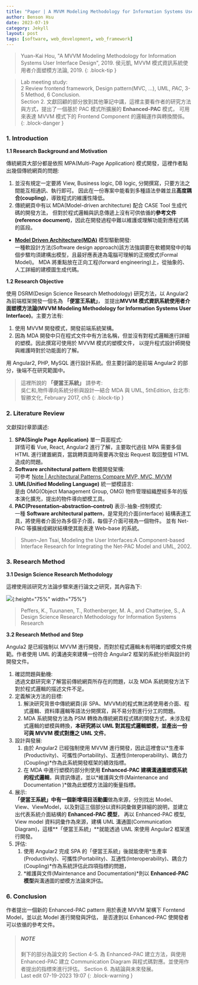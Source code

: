 ```yaml
---
title: "Paper | A MVVM Modeling Methodology for Information Systems User Interface Design"
author: Benson Hsu
date: 2023-07-19
category: Jekyll
layout: post
tags: [software, web_development, web_framework]
---
```


> Yuan-Kai Hou, "A MVVM Modeling Methodology for Information Systems User Interface Design", 2019. 
> 侯元凱, MVVM 模式資訊系統使用者介面塑模方法論, 2019. 
{: .block-tip }

> Lab meeting study:  
> 2 Review frontend framework, Design pattern(MVC, ...), UML, *PAC*, 3-5 Method, 6 Conclusion.  
> Section 2. 文獻回顧的部分放到其他筆記中講，這裡主要看作者的研究方法與方式，提出了一個基於 PAC 模式所擴展的 **Enhanced-PAC** 模式，
> 可用來表達 MVVM 模式下的 Frontend Component 的邏輯運作與轉換關係。
{: .block-danger }

### 1.  Introduction

**1.1 Research Background and Motivation**

傳統網頁大部分都是依照 MPA(Multi-Page Application) 模式開發，這裡作者點出幾個傳統網頁的問題:

1.  並沒有規定一定要將 View, Business logic, DB logic, 分開撰寫，只要方法之間能互相通訊、執行即可。
因此在一份專案中能看到多種語法參雜並且**高度耦合(coupling)**，導致程式的維護性降低。
2.  傳統網頁中有以 MDA(Model-driven architecture) 配合 CASE Tool 生成代碼的開發方法，
但對於程式邏輯與訊息傳遞上沒有可供依循的**參考文件(reference document)**，因此在開發過程中難以維護或理解功能對應程式碼的區段。

- **[Model Driven Architecture(MDA)]** 模型驅動開發:  
一種軟設計方法(Software design approach)該方法強調要在軟體開發中的每個步驟均須建構出模型，且最好應表達為電腦可理解的正規模式(Formal Model)。
MDA 將重點放在正向工程(forward engineering)上，從抽象的、人工詳細的建模圖生成代碼。

**1.2 Research Objective**

使用 DSRM(Design Science Research Methodology) 研究方法，以 Angular2 為前端框架開發一個名為 **「便當王系統」**，
並提出**MVVM 模式資訊系統使用者介面塑模方法論(MVVM Modeling Methodology for Information Systems User Interface)**。主要方法有:

1.  使用 MVVM 開發模式，開發前端系統架構。
2.  因為 MDA 開發中只在程式文件中有方法名稱，但並沒有對程式邏輯進行詳細的塑模。因此撰寫可使用於 MVVM 模式的塑模文件，
以提升程式設計師開發與維護時對於功能面的了解。

用 Angular2, PHP, MySQL 進行設計系統。但主要討論的是前端 Angular2 的部分，後端不在研究範圍中。

> 這裡所說的 **「便當王系統」** 請參考:  
> 吳仁和,物件導向系統分析與設計―結合 MDA 與 UML, 5thEdition, 台北市: 智勝文化, February 2017, ch5
{: .block-tip }

### 2. Literature Review

文獻探討章節講述:
1.  **SPA(Single Page Application)** 單一頁面程式:  
詳情可看 Vue, React, Angular2 進行了解，主要取代過往 MPA 需要多個 HTML 進行建置網頁，當跳轉頁面時需要再次發出 Request 取回整個 HTML 造成的問題。
2.  **Software architectural pattern** 軟體開發架構:  
可參考  [Note | Architectural Patterns Compare MVP, MVC, MVVM]
3.  **UML(Unified Modeling Language)** 統一塑模語言:  
是由 OMG(Object Management Group, OMG) 物件管理組織歷經多年的版本演化擴充，提出的物件導向塑模工具。
4.  **PAC(Presentation–abstraction–control)**  表示-抽象-控制模式:  
一種 **Software architectural pattern**，是常見的介面(interface) 結構表達工具，將使用者介面分為多個子介面，每個子介面可視為一個物件。
並有 Net-PAC 等擴展成網狀結構使其能表達 Web-base 的系統。

> Shuen-Jen Tsai, Modeling the User Interfaces:A Component-based Interface Research for Integrating the Net-PAC Model and UML, 2002.

### 3. Research Method

**3.1 Design Science Research Methodology**

這裡使用該研究方法論步驟來進行論文之研究，其內容為下:

![](../assets/image/2023/07-19-MVVM_modeling_methodology_user_interface/1.png){:height="75%" width="75%"}
> Peffers, K., Tuunanen, T., Rothenberger, M. A., and Chatterjee, S., A Design Science Research Methodology for Information Systems Research

**3.2 Research Method and Step**

Angula2 是已經強制以 MVVM 進行開發，而對於程式邏輯未有明確的塑模文件規範。作者使用 UML 的溝通突來建構一份符合 Angular2 框架的系統分析與設計的開發文件。

1.  確認問題與動機:  
透過文獻研究來了解當前傳統網頁所存在的問題，以及 MDA 系統開發方法下對於程式邏輯的描述文件不足。
2.  定義解決方法的目標:
    1.  解決研究背景中傳統網頁(非 SPA、MVVM)的程式無法將使用者介面、程式邏輯、資料庫邏輯等語法分開撰寫，與不易分割進行分工的問題。
    2.  MDA 系統開發方法為 PSM 轉換為傳統網頁程式碼的開發方式，未涉及程式邏輯的塑模與轉換，**本研究將以 UML 對其程式邏輯塑模，並產出一份可與 MVVM 模式對應之 UML 文件**。
3.  設計與發展:  
    1.  由於 Angular2 已經強制使用 MVVM 進行開發，因此這裡會以*生產率(Productivity)、可攜性(Portability)、互通性(Interoperability)、耦合力(Coupling)*作為此系統開發框架的績效指標。
    2.  在 MDA 中進行塑模的部分則使用 **Enhanced-PAC 建構溝通圖塑模系統的程式邏輯**，與資訊傳遞，並以*維護與文件(Maintenance and Documentation )*做為此塑模方法論的衡量指標。 
4.  展示:  
**「便當王系統」**中有一個**新增項目活動圖**做為來源，分別找出 Model、View、ViewModel，以及對這三個部分以資料詞彙做更詳細的說明，並建立出代表系統介面結構的 **Enhanced-PAC 模型**，
再以 Enhanced-PAC 模型, View model 資料詞彙作為來源，建構 UML 溝通圖(Communication Diagram)，這樣**「便當王系統」**就能透過 UML 來使用 Angular2 框架進行開發。
5.  評估:  
    1.  使用 Angular2 完成 SPA 的「便當王系統」後就能使用*生產率(Productivity)、可攜性(Portability)、互通性(Interoperability)、耦合力(Coupling)*作為系統評估此四項指標的問題，
    2.  *維護與文件(Maintenance and Documentation)*則以 **Enhanced-PAC 模型**與溝通圖的塑模方法論來評估。

### 6. Conclusion

作者提出一個新的 Enhanced-PAC pattern 用於表達 MVVM 架構下 Forntend Model，並以此 Model 進行開發與評估，
是否達到以 Enhanced-PAC 使開發者可以依循的參考文件。

> ##### NOTE
> 剩下的部分為論文的 Section 4-5. 為 Enhanced-PAC 建立方法，與使用 Enhanced-PAC 建立 Communication Diagram 與程式碼對應。並使用作者提出的指標來進行評估。
> Section 6. 為結論與未來發展。  
> Last edit 07-19-2023 19:07
{: .block-warning }

[Model Driven Architecture(MDA)]: https://en.wikipedia.org/wiki/Model-driven_architecture
[Note | Architectural Patterns Compare MVP, MVC, MVVM]: ./2023-07-18-software_arch_pattern.html